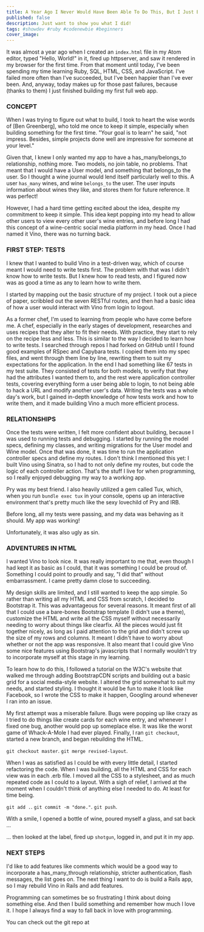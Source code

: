 ```yaml
---
title: A Year Ago I Never Would Have Been Able To Do This, But I Just Built My First Web App. Here It Is! (And A Little About How I Did It)
published: false
description: Just want to show you what I did!
tags: #showdev #ruby #codenewbie #beginners
cover_image:
---
```


It was almost a year ago when I created an `index.html` file in my Atom editor, typed "Hello, World!" in it, fired up httpserver, and saw it rendered in my browser for the first time. From that moment until today, I've been spending my time learning Ruby, SQL, HTML, CSS, and JavaScript. I've failed more often than I've succeeded, but I've been happier than I've ever been. And, anyway, today makes up for those past failures, because (thanks to them) I just finished building my first full web app.

### CONCEPT

When I was trying to figure out what to build, I took to heart the wise words of [Ben Greenberg], who told me once to keep it simple, especially when building something for the first time. "Your goal is to learn" he said, "not impress. Besides, simple projects done well are impressive for someone at your level."

Given that, I knew I only wanted my app to have a has_many/belongs_to relationship, nothing more. Two models, no join table, no problems. That meant that I would have a User model, and something that belongs_to the user. So I thought a wine journal would lend itself particularly well to this. A user `has_many` wines, and wine `belongs_to` the user. The user inputs information about wines they like, and stores them for future reference. It was perfect!

However, I had a hard time getting excited about the idea, despite my commitment to keep it simple. This idea kept popping into my head to allow other users to view every other user's wine entries, and before long I had this concept of a wine-centric social media platform in my head. Once I had named it Vino, there was no turning back.


### FIRST STEP: TESTS

I knew that I wanted to build Vino in a test-driven way, which of course meant I would need to write tests first. The problem with that was I didn't know how to write tests. But I knew how to read tests, and I figured now was as good a time as any to learn how to write them.

I started by mapping out the basic structure of my project. I took out a piece of paper, scribbled out the seven RESTful routes, and then had a basic idea of how a user would interact with Vino from login to logout.

As a former chef, I'm used to learning from people who have come before me. A chef, especially in the early stages of development, researches and uses recipes that they alter to fit their needs. With practice, they start to rely on the recipe less and less. This is similar to the way I decided to learn how to write tests. I searched through repos I had forked on GitHub until I found good examples of RSpec and Capybara tests. I copied them into my spec files, and went through them line by line, rewriting them to suit my expectations for the application. In the end I had something like 67 tests in my test suite. They consisted of tests for both models, to verify that they had the attributes I wanted them to, and the rest were application controller tests, covering everything form a user being able to login, to not being able to hack a URL and modify another user's data. Writing the tests was a whole day's work, but I gained in-depth knowledge of how tests work and how to write them, and it made building Vino a much more efficient process.


### RELATIONSHIPS

Once the tests were written, I felt more confident about building, because I was used to running tests and debugging. I started by running the model specs, defining my classes, and writing migrations for the User model and Wine model. Once that was done, it was time to run the application controller specs and define my routes. I don't think I mentioned this yet: I built Vino using Sinatra, so I had to not only define my routes, but code the logic of each controller action. That's the stuff I live for when programming, so I really enjoyed debugging my way to a working app.

Pry was my best friend. I also heavily utilized a gem called Tux, which, when you run `bundle exec tux` in your console, opens up an interactive environment that's pretty much like the sexy lovechild of Pry and IRB.

Before long, all my tests were passing, and my data was behaving as it should. My app was working!

Unfortunately, it was also ugly as sin.


### ADVENTURES IN HTML

I wanted Vino to look nice. It was really important to me that, even though I had kept it as basic as I could, that it was something I could be proud of. Something I could point to proudly and say, "I did that" without embarrassment. I came pretty damn close to succeeding.

My design skills are limited, and I still wanted to keep the app simple. So rather than writing all my HTML and CSS from scratch, I decided to Bootstrap it. This was advantageous for several reasons. It meant first of all that I could use a bare-bones Bootstrap template (I didn't use a theme), customize the HTML and write all the CSS myself without necessarily needing to worry about things like clearfix. All the pieces would just fit together nicely, as long as I paid attention to the grid and didn't screw up the size of my rows and columns. It meant I didn't have to worry about whether or not the app was responsive. It also meant that I could give Vino some nice features using Bootstrap's javascripts that I normally wouldn't try to incorporate myself at this stage in my learning.

To learn how to do this, I followed a tutorial on the W3C's website that walked me through adding BootstrapCDN scripts and building out a basic grid for a social media-style website. I altered the grid somewhat to suit my needs, and started styling. I thought it would be fun to make it look like Facebook, so I wrote the CSS to make it happen, Googling around whenever I ran into an issue.

My first attempt was a miserable failure. Bugs were popping up like crazy as I tried to do things like create cards for each wine entry, and whenever I fixed one bug, another would pop up someplace else. It was like the worst game of Whack-A-Mole I had ever played. Finally, I ran `git checkout`, started a new branch, and began rebuilding the HTML.

`git checkout master`.
`git merge revised-layout`.

When I was as satisfied as I could be with every little detail, I started refactoring the code. When I was building, all the HTML and CSS for each view was in each .erb file. I moved all the CSS to a stylesheet, and as much repeated code as I could to a layout. With a sigh of relief, I arrived at the moment when I couldn't think of anything else I needed to do. At least for time being.

`git add .`.
`git commit -m "done."`.
`git push`.

With a smile, I opened a bottle of wine, poured myself a glass, and sat back ...

... then looked at the label, fired up `shotgun`, logged in, and put it in my app.


### NEXT STEPS

I'd like to add features like comments which would be a good way to incorporate a has_many_through relationship, stricter authentication, flash messages, the list goes on. The next thing I want to do is build a Rails app, so I may rebuild Vino in Rails and add features.

Programming can sometimes be so frustrating I think about doing something else. And then I build something and remember how much I love it. I hope I always find a way to fall back in love with programming.

You can check out the git repo at  
